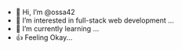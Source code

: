 - 👋 Hi, I’m @ossa42
- 👀 I’m interested in full-stack web development ...
- 🌱 I’m currently learning ...
- 👍 Feeling Okay...
